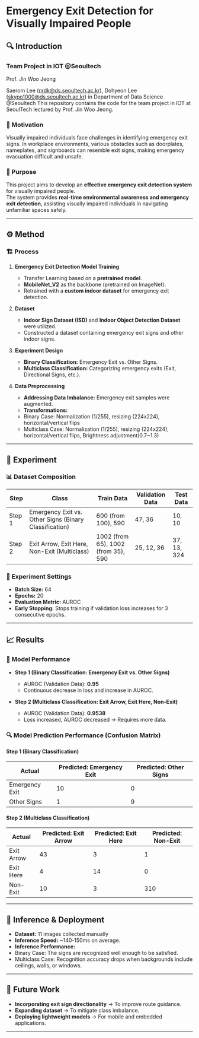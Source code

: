  
# Emergency Exit Detection for Visually Impaired People

## 🔍 Introduction

### Team Project in IOT @Seoultech
Prof. Jin Woo Jeong

Saerom Lee (nrdk@ds.seoultech.ac.kr), Dohyeon Lee (skypo1000@ds.seoultech.ac.kr) in Department of Data Science @Seoultech
This repository contains the code for the team project in IOT at SeoulTech lectured by Prof. Jin Woo Jeong.


### 📌 Motivation
Visually impaired individuals face challenges in identifying emergency exit signs. In workplace environments, various obstacles such as doorplates, nameplates, and signboards can resemble exit signs, making emergency evacuation difficult and unsafe.

### 🎯 Purpose
This project aims to develop an **effective emergency exit detection system** for visually impaired people.  
The system provides **real-time environmental awareness and emergency exit detection**, assisting visually impaired individuals in navigating unfamiliar spaces safely.

---

## ⚙️ Method

### 🏗 Process
1. **Emergency Exit Detection Model Training**
   - Transfer Learning based on a **pretrained model**.
   - **MobileNet_V2** as the backbone (pretrained on ImageNet).
   - Retrained with a **custom indoor dataset** for emergency exit detection.

2. **Dataset**
   - **Indoor Sign Dataset (ISD)** and **Indoor Object Detection Dataset** were utilized.
   - Constructed a dataset containing emergency exit signs and other indoor signs.

3. **Experiment Design**
   - **Binary Classification:** Emergency Exit vs. Other Signs.
   - **Multiclass Classification:** Categorizing emergency exits (Exit, Directional Signs, etc.).

4. **Data Preprocessing**
   - **Addressing Data Imbalance:** Emergency exit samples were augmented.
   - **Transformations:**
    - Binary Case: Normalization (1/255), resizing (224x224), horizontal/vertical flips
    - Multiclass Case: Normalization (1/255), resizing (224x224), horizontal/vertical flips, Brightness adjustment(0.7~1.3)

---

## 🧪 Experiment

### 📊 Dataset Composition
| Step  | Class                     | Train Data | Validation Data | Test Data |
|------|---------------------------|------------|----------------|------------|
| Step 1 | Emergency Exit vs. Other Signs (Binary Classification) | 600 (from 100), 590  | 47, 36  | 10, 10  |
| Step 2 | Exit Arrow, Exit Here, Non-Exit (Multiclass) | 1002 (from 65), 1002 (from 35), 590 | 25, 12, 36 | 37, 13, 324 |

### 🔢 Experiment Settings
- **Batch Size:** 64
- **Epochs:** 20
- **Evaluation Metric:** AUROC
- **Early Stopping:** Stops training if validation loss increases for 3 consecutive epochs.

---

## 📈 Results

### 🎯 Model Performance
- **Step 1 (Binary Classification: Emergency Exit vs. Other Signs)**
  - AUROC (Validation Data): **0.95**
  - Continuous decrease in loss and increase in AUROC.

- **Step 2 (Multiclass Classification: Exit Arrow, Exit Here, Non-Exit)**
  - AUROC (Validation Data): **0.9538**
  - Loss increased, AUROC decreased → Requires more data.

### 🔍 Model Prediction Performance (Confusion Matrix)
#### Step 1 (Binary Classification)
| Actual | Predicted: Emergency Exit | Predicted: Other Signs |
|--------|--------------------------|-----------------------|
| Emergency Exit | 10 | 0 |
| Other Signs | 1 | 9 |

#### Step 2 (Multiclass Classification)
| Actual | Predicted: Exit Arrow | Predicted: Exit Here | Predicted: Non-Exit |
|--------|----------------------|----------------------|----------------------|
| Exit Arrow | 43 | 3 | 1 |
| Exit Here | 4 | 14 | 0 |
| Non-Exit | 10 | 3 | 310 |

---

## 🚀 Inference & Deployment
- **Dataset:** 11 images collected manually
- **Inference Speed:** ~140-150ms on average.
- **Inference Performance:**
 - Binary Case: The signs are recognized well enough to be satisfied.
 - Multiclass Case: Recognition accuracy drops when backgrounds include ceilings, walls, or windows.

---

## 🔮 Future Work
- **Incorporating exit sign directionality** → To improve route guidance.
- **Expanding dataset** → To mitigate class imbalance.
- **Deploying lightweight models** → For mobile and embedded applications.

---
